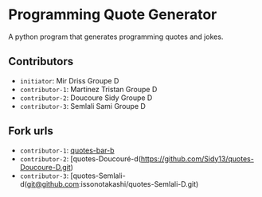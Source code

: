 # Programming Quote Generator

A python program that generates programming quotes and jokes.

## Contributors
- `initiator`: Mir Driss Groupe D
- `contributor-1`: Martinez Tristan Groupe D
- `contributor-2`: Doucoure Sidy Groupe D
- `contributor-3`: Semlali Sami Groupe D

## Fork urls
- `contributor-1`: [quotes-bar-b](url-1)
- `contributor-2`: [quotes-Doucouré-d(https://github.com/Sidy13/quotes-Doucoure-D.git)
- `contributor-3`: [quotes-Semlali-d(git@github.com:issonotakashi/quotes-Semlali-D.git)
